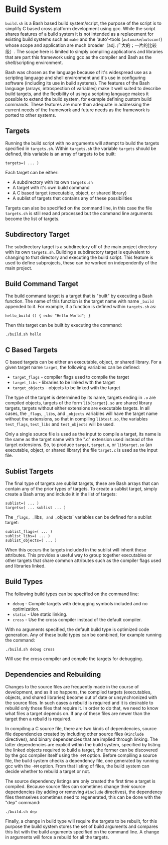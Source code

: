 Build System
============

`build.sh` is a Bash based build system/script, the purpose of the script is to
simplify C based cross platform development using gcc. While the script shares
features of a build system it is not intended as a replacement for existing
build systems such as `make` and the 'auto'-tools (`automake`/`autoconf`) whose
scope and application are much broader（adj. 广大的；一片的比较级）. 
The scope here is limited to simply
compiling applications and libraries that are part this framework using gcc as
the compiler and Bash as the shell/scripting environment.

Bash was chosen as the language because of it's widespread use as a scripting
language and shell environment and it's use in configuring software (including
its use in build systems). The features of the Bash language (arrays,
introspection of variables) make it well suited to describe build targets, and
the flexibility of using a scripting language makes it possible to extend the
build system, for example defining custom build commands. These features are
more than adequate in addressing the current needs of the framework and future
needs as the framework is ported to other systems.

Targets
-------

Running the build script with no arguments will attempt to build the targets
specified in `targets.sh`. Within `targets.sh` the variable `targets` should
be defined, this variable is an array of targets to be built:

    targets=( ... )

Each target can be either:

-   A subdirectory with its own `targets.sh`
-   A target with it's own build command
-   A C based target (executable, object, or shared library)
-   A sublist of targets that contains any of these possibilities

Targets can also be specified on the command line, in this case the file
`targets.sh` is still read and processed but the command line arguments become
the list of targets.

Subdirectory Target
-------------------

The subdirectory target is a subdirectory off of the main project directory
with its own `targets.sh`. Building a subdirectory target is equivalent to
changing to that directory and executing the build script. This feature is
used to define subprojects, these can be worked on independently of the main
project.

Build Command Target
--------------------

The build command target is a target that is "built" by executing a Bash
function. The name of this function is the target name with name `_build`
appended to it. For example, if a function is defined within `targets.sh` as:

    hello_build () { echo "Hello World"; }

Then this target can be built by executing the command:

    ./build.sh hello

C Based Targets
---------------

C based targets can be either an executable, object, or shared library. For a
given target name `target`, the following variables can be defined:

-   `target_flags` - compiler flags used to compile the target
-   `target_libs` - libraries to be linked with the target
-   `target_objects` - objects to be linked with the target

The type of the target is determined by its name, targets ending in `.o` are
compiled objects, targets of the form `lib{target}.so` are shared library
targets, targets without either extensions are executable targets. In all cases,
the `_flags`, `_libs`, and `_objects` variables will have the target name
without the extensions, so that in compiling `libtest.so`, the variables
`test_flags`, `test_libs` and `test_objects` will be used.

Only a single source file is used as the input to compile a target, its name is
the same as the target name with the ".c" extension used instead of the target
extensions. So, to produce `target`, `target.o`, or `libtarget.so` (an
executable, object, or shared library) the file `target.c` is used as the
input file.

Sublist Targets
---------------

The final type of targets are sublist targets, these are Bash arrays that can
contain any of the prior types of targets. To create a sublist target, simply
create a Bash array and include it in the list of targets:

    sublist=( ... )
    targets=( ... sublist ... )

The `_flags, `_libs`, and `_objects` variables can be defined for a sublist
target:

    sublist_flags=( ... )
    sublist_libs=( ... )
    sublist_objects=( ... )

When this occurs the targets included in the sublist will inherit these
attributes. This provides a useful way to group together executables or other
targets that share common attributes such as the compiler flags used and
libraries linked.

Build Types
-----------

The following build types can be specified on the command line:

-   `debug` - Compile targets with debugging symbols included and no
    	      optimization.
-   `static` - Use static linking.
-   `cross` - Use the cross compiler instead of the default compiler.

With no arguments specified, the default build type is optimized code
generation. Any of these build types can be combined, for example running the
command:

    ./build.sh debug cross

Will use the cross compiler and compile the targets for debugging.

Dependencies and Rebuilding
---------------------------

Changes to the source files are frequently made in the course of development,
and as it so happens, the compiled targets (executables, objects, and shared
libraries) become out of date or unsynchronized with the source files. In such
cases a rebuild is required and it is desirable to rebuild only those files
that require it. In order to do that, we need to know what files a target
depends on. If any of these files are newer than the target then a rebuild is
required.

In compiling a C source file, there are two kinds of dependencies, source file
dependencies created by including other source files (`#include` directives),
and binary dependencies that are implied through linking. The latter
dependencies are explicit within the build system, specified by listing the
linked objects required to build a target, the former can be discovered by the
gcc compiler itself using the `-MM` option. Before compiling a source file, the
build system checks a dependency file, one generated by running gcc with the
`-MM` option. From that listing of files, the build system can decide whether to
rebuild a target or not.

The source dependency listings are only created the first time a target is
compiled. Because source files can sometimes change their source dependencies
(by adding or removing `#include` directives), the dependency files themselves
sometimes need to regenerated, this can be done with the "dep" command:

    ./build.sh dep

Finally, a change in build type will require the targets to be rebuilt, for
this purpose the build system stores the set of build arguments and compares
this list with the build arguments specified on the command line. A change in
arguments will force a rebuild for all the targets. 

